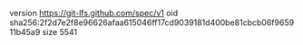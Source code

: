 version https://git-lfs.github.com/spec/v1
oid sha256:2f2d7e2f8e96626afaa615046ff17cd9039181d400be81cbcb06f965911b45a9
size 5541
